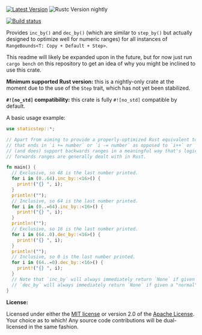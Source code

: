 [![Latest Version]][crates.io] ![Rustc Version nightly]

[Latest Version]: https://img.shields.io/crates/v/staticstep.svg
[crates.io]: https://crates.io/crates/staticstep
[Rustc Version nightly]: https://img.shields.io/badge/rustc-nightly-lightgray.svg
[![Build status](https://ci.appveyor.com/api/projects/status/dw7nt480aewaux76/branch/master?svg=true)](https://ci.appveyor.com/project/slightlyoutofphase/staticstep/branch/master)

Provides `inc_by()` and `dec_by()` (which are similar to `step_by()` but actually designed to optimize well for numeric ranges) for all instances of `RangeBounds<T: Copy + Default + Step>`.

This readme will likely be expanded upon in the future, but for now just run `cargo bench` on this repository to get an idea of why you might be inclined to use this crate.

**Minimum supported Rust version:** this is a nightly-only crate at the moment due to the use of
the `Step` trait, which has not yet been stabilized.

**`#![no_std]` compatibility:** this crate is fully `#![no_std]` compatible by default.

A basic usage example:

```rust
use staticstep::*;

// Apart from aiming to provide a properly-optimized Rust equivalent to the sort of C-style for-loop
// that ends in `i += number` or `i -= number` as opposed to `i++` or `i--`, this crate also aims to
// (and does) support backwards ranges in a meaningful way that's logically equivalent to how
// forwards ranges are generally dealt with in Rust.

fn main() {
  // Exclusive, so 48 is the last number printed.
  for i in (0..64).inc_by::<16>() {
    print!("{} ", i);
  }
  println!("");
  // Inclusive, so 64 is the last number printed.
  for i in (0..=64).inc_by::<16>() {
    print!("{} ", i);
  }
  println!("");
  // Exclusive, so 16 is the last number printed.
  for i in (64..0).dec_by::<16>() {
    print!("{} ", i);
  }
  println!("");
  // Inclusive, so 0 is the last number printed.
  for i in (64..=0).dec_by::<16>() {
    print!("{} ", i);
  }
  // Note that `inc_by` will always immediately return `None` if given a reverse range, while
  // `dec_by` will always immediately return `None` if given a "normal" forwards range.
}
```

**License:**

Licensed under either the <a href="LICENSE-MIT">MIT license</a> or version 2.0 of the <a href="LICENSE-APACHE">Apache License</a>. Your choice as to which!
Any source code contributions will be dual-licensed in the same fashion.
